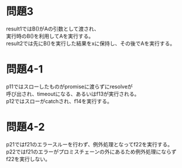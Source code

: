 # 問題3
result1ではB()がAの引数として渡され、  
実行時のB()を利用してAを実行する。  
result2では先にB()を実行した結果をxに保持し、その後でAを実行する。  

# 問題4-1
p11ではスローしたものがpromiseに渡らずにresolveが  
呼び出され、timeoutになる、あるいはf13が実行される。  
p12ではスローがcatchされ、f14を実行する。  

# 問題4-2
p21ではf21のエラースルーを行わず、例外処理となってf22を実行する。  
p22ではf21のエラーがプロミスチェーンの外にあるため例外処理にならず  
f22を実行しない。
